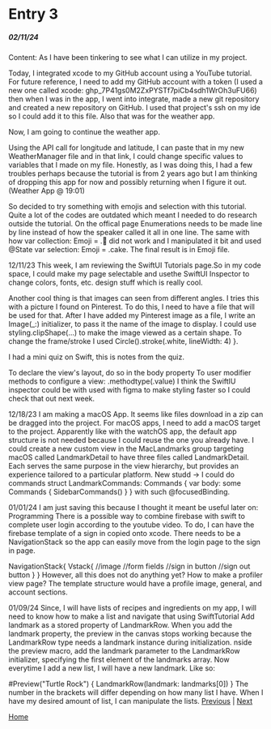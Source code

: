 # Entry 3
##### 02/11/24

Content:
As I have been tinkering to see what I can utilize in my project. 
<!-- tinker-->
Today, I integrated xcode to my GitHub account using a YouTube tutorial. For future reference, I need to add my GitHub account with a token (I used a new one called xcode: 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) then when I was in the app, I went into integrate, made a new git repository and created a new repository on GitHub. I used that project's ssh on my ide so I could add it to this file. Also that was for the weather app.

Now, I am going to continue the weather app.

Using the API call for longitude and latitude, I can paste that in my new WeatherManager file and in that link, I could change specific values to variables that I made on my file. Honestly, as I was doing this, I had a few troubles perhaps because the tutorial is from 2 years ago but I am thinking of dropping this app for now and possibly returning when I figure it out. (Weather App @ 19:01)

So decided to try something with emojis and selection with this tutorial. Quite a lot of the codes are outdated which meant I needed to do research outside the tutorial. On the offical page Enumerations needs to be made line by line instead of how the speaker called it all in one line. The same with how var collection: Emoji = .🍰 did not work and I manipulated it bit and used @State var selection: Emoji = .cake. The final result is in Emoji file.

12/11/23
This week, I am reviewing the SwiftUI Tutorials page.So in my code space, I could make my page selectable and usethe SwiftUI Inspector to change colors, fonts, etc. design stuff which is really cool.

Another cool thing is that images can seen from different angles. I tries this with a picture I found on Pinterest. To do this, I need to have a file that will be used for that. After I have added my Pinterest image as a file, I write an Image(_:) initializer, to pass it the name of the image to display. I could use styling.clipShape(...) to make the image viewed as a certain shape. To change the frame/stroke I used Circle().stroke(.white, lineWidth: 4) }.

I had a mini quiz on Swift, this is notes from the quiz.

To declare the view's layout, do so in the body property
To user modifier methods to configure a view: .methodtype(.value)
I think the SwiftIU inspector could be with used with figma to make styling faster so I could check that out next week.

12/18/23
I am making a macOS App. It seems like files download in a zip can be dragged into the project. For macOS apps, I need to add a macOS target to the project. Apparently like with the watchOS app, the default app structure is not needed because I could reuse the one you already have. I could create a new custom view in the MacLandmarks group targeting macOS called LandmarkDetail to have three files called LandmarkDetail. Each serves the same purpose in the view hierarchy, but provides an experience tailored to a particular platform. New studd -> I could do commands struct LandmarkCommands: Commands { var body: some Commands { SidebarCommands() } } with such @focusedBinding.

01/01/24
I am just saving this because I thought it meant be useful later on: Programming There is a possible way to combine firebase with swift to complete user login according to the youtube video. To do, I can have the firebase template of a sign in copied onto xcode. There needs to be a NavigationStack so the app can easily move from the login page to the sign in page.

NavigationStack{
 Vstack{
  //image
  //form fields
  //sign in button
  //sign out button
 }
}
However, all this does not do anything yet? How to make a profiler view page? The template structure would have a profile image, general, and account sections.

01/09/24
Since, I will have lists of recipes and ingredients on my app, I will need to know how to make a list and navigate that using SwiftTutorial Add landmark as a stored property of LandmarkRow. When you add the landmark property, the preview in the canvas stops working because the LandmarkRow type needs a landmark instance during initialization. nside the preview macro, add the landmark parameter to the LandmarkRow initializer, specifying the first element of the landmarks array. Now everytime I add a new list, I will have a new landmark. Like so:

#Preview("Turtle Rock") {
    LandmarkRow(landmark: landmarks[0])
}
The number in the brackets will differ depending on how many list I have. When I have my desired amount of list, I can manipulate the lists.
[Previous](entry02.md) | [Next](entry04.md)

[Home](../README.md)
